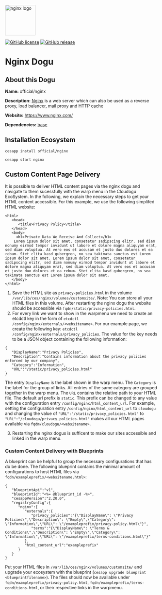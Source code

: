 <img src="https://upload.wikimedia.org/wikipedia/commons/thumb/c/c5/Nginx_logo.svg/1280px-Nginx_logo.svg.png" alt="nginx logo" height="100px">


[![GitHub license](https://img.shields.io/github/license/cloudogu/nginx.svg)](https://github.com/cloudogu/nginx/blob/master/LICENSE)
[![GitHub release](https://img.shields.io/github/release/cloudogu/nginx.svg)](https://github.com/cloudogu/nginx/releases)

# Nginx Dogu

## About this Dogu

**Name:** official/nginx

**Description:** [Nginx](https://en.wikipedia.org/wiki/Nginx)  is a web server which can also be used as a reverse proxy, load balancer, mail proxy and HTTP cache

**Website:** https://www.nginx.com/

**Dependencies:** [base](https://github.com/cloudogu/base)

## Installation Ecosystem
```
cesapp install official/nginx

cesapp start nginx
```

## Custom Content Page Delivery
It is possible to deliver HTML content pages via the nginx dogu and navigate to them sucessfully with the warp menu in the Cloudogu EcoSystem. In the following, we explain the necessary steps to get your HTML content accessible. For this example, we use the following simplifed HTML website:
```
<html>
   <head>
      <title>Privacy Policy</title>
   </head>
   <body>
     <h1>Private Data We Receive And Collect</h1>
    Lorem ipsum dolor sit amet, consetetur sadipscing elitr, sed diam nonumy eirmod tempor invidunt ut labore et dolore magna aliquyam erat, sed diam voluptua. At vero eos et accusam et justo duo dolores et ea rebum. Stet clita kasd gubergren, no sea takimata sanctus est Lorem ipsum dolor sit amet. Lorem ipsum dolor sit amet, consetetur sadipscing elitr, sed diam nonumy eirmod tempor invidunt ut labore et dolore magna aliquyam erat, sed diam voluptua. At vero eos et accusam et justo duo dolores et ea rebum. Stet clita kasd gubergren, no sea takimata sanctus est Lorem ipsum dolor sit amet.
   </body>
</html>
```
1) Save the HTML site as `privacy-policies.html` in the volume `/var/lib/ces/nginx/volumes/customsite/`. Note: You can store all your HTML files in this volume. After restarting the nginx dogu the website should be accessible via `fqdn/static/privacy-policies.html`.
2) For every link we want to show in the warpmenu we need to create an etcdctl key in the form of `etcdctl /config/nginx/externals/<websitename>`. For our example page, we create the following key: `etcdctl /config/nginx/externals/privacy_policies`. The value for the key needs to be a JSON object containing the following information:
```
{
   "DisplayName":"Privacy Policies", 
   "Description":"Contains information about the privacy policies enforced by our company",
   "Category":"Information",
   "URL":"/static/privacy_policies.html"
}
```
The entry `DisplayName` is the label shown in the warp menu. The `Category` is the label for the group of links. All entries of the same category are grouped together in the warp menu. The `URL` contains the relative path to your HTML file. The default url prefix is `static`. This prefix can be changed to any value with the configuration entry `/config/nginx/html_content_url`. For example, setting the configuration entry `/config/nginx/html_content_url` to `cloudogu` and changing the value of `"URL":"/static/privacy_policies.html"` to `"URL":"/cloudogu/privacy_policies.html"` makes all our HTML pages available via `fqdm/cloudogu/<websitename>`.

3) Restarting the nginx dogus is sufficent to make our sites accessible and linked in the warp menu.

### Custom Content Delivery with Blueprints
A blueprint can be helpful to group the necessary configurations that has do be done. The following blueprint contains the minimal amount of configurations to host HTML files via `fqdn/exampleprefix/<websitename.html>`:
```
{
   "blueprintApi":"v1",
   "blueprintId":"<%= @blueprint_id -%>",
   "cesappVersion":"2.20.0",
   "registryConfig":{
      "nginx":{
         "externals":{
            "privacy_policies":"{\"DisplayName\": \"Privacy Policies\",\"Description\": \"Empty\",\"Category\": \"Information\",\"URL\": \"/exampleprefix/privacy-policy.html\"}",
            "terms":"{\"DisplayName\": \"Terms & Conditions\",\"Description\": \"Empty\",\"Category\": \"Information\",\"URL\": \"/exampleprefix/terms-conditions.html\"}"
         },
         "html_content_url":"exampleprefix"
      }
   }
}
```
Put your HTML files in `/var/lib/ces/nginx/volumes/customsite/` and upgrade your ecosystem with the blueprint (`cesapp upgrade blueprint <blueprintfilename>`). The files should now be available under `fqdn/exampleprefix/privacy-policy.html`,  `fqdn/exampleprefix/terms-conditions.html`, or their respective links in the warpmenu.
